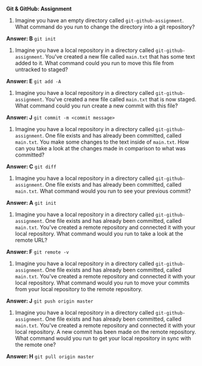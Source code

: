 **Git & GitHub: Assignment**

1. Imagine you have an empty directory called `git-github-assignment`.
What command do you run to change the directory into a git repository?

**Answer: B** `git init`

1. Imagine you have a local repository in a directory called `git-github-assignment`. You've created a new file called `main.txt` that has some text added to it.
What command could you run to move this file from untracked to staged?

**Answer:  E** `git add -A`

1. Imagine you have a local repository in a directory called `git-github-assignment`. You've created a new file called `main.txt` that is now staged.
What command could you run create a new commit with this file?

**Answer:  J** `git commit -m <commit message>`

1. Imagine you have a local repository in a directory called `git-github-assignment`. One file exists and has already been committed, called `main.txt`.
You make some changes to the text inside of `main.txt`. How can you take a look at the changes made in comparison to what was committed?

**Answer:  C** `git diff`

1. Imagine you have a local repository in a directory called `git-github-assignment`. One file exists and has already been committed, called `main.txt`.
What command would you run to see your previous commit?

**Answer:  A** `git init`

1. Imagine you have a local repository in a directory called `git-github-assignment`. One file exists and has already been committed, called `main.txt`. You've created a remote repository and connected it with your local repository.
What command would you run to take a look at the remote URL?

**Answer:  F** `git remote -v`

1. Imagine you have a local repository in a directory called `git-github-assignment`. One file exists and has already been committed, called `main.txt`. You've created a remote repository and connected it with your local repository.
What command would you run to move your commits from your local repository to the remote repository.

**Answer:  J** `git push origin master`

1. Imagine you have a local repository in a directory called `git-github-assignment`. One file exists and has already been committed, called `main.txt`. You've created a remote repository and connected it with your local repository.
A new commit has been made on the remote repository. What command would you run to get your local repository in sync with the remote one?

**Answer:  H** `git pull origin master`

